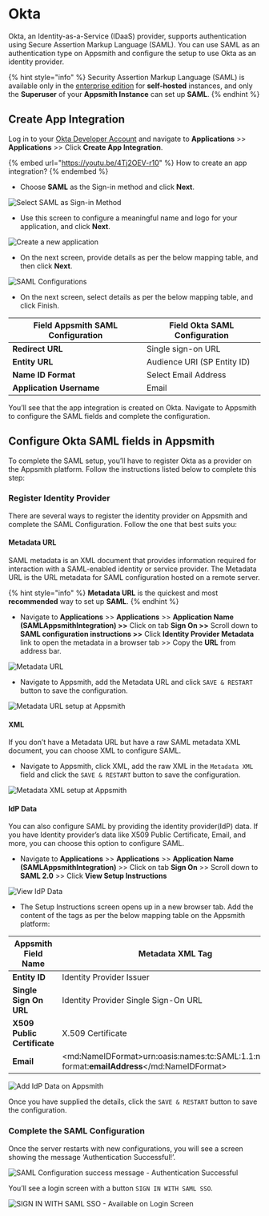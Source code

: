 # Okta

Okta, an Identity-as-a-Service (IDaaS) provider, supports authentication using Secure Assertion Markup Language (SAML). You can use SAML as an authentication type on Appsmith and configure the setup to use Okta as an identity provider.

{% hint style="info" %}
Security Assertion Markup Language (SAML) is available only in the [enterprise edition](https://www.appsmith.com/pricing) for **self-hosted** instances, and only the **Superuser** of your **Appsmith Instance** can set up **SAML**.
{% endhint %}

## Create App Integration

Log in to your [Okta Developer Account](https://developer.okta.com/) and navigate to **Applications** >> **Applications** >> Click **Create App Integration**.

{% embed url="https://youtu.be/4Tj2OEV-r10" %}
How to create an app integration?
{% endembed %}

* Choose **SAML** as the Sign-in method and click **Next**.

![Select SAML as Sign-in Method](../../../../../.gitbook/assets/Okta-SAML-Sign-In-Methods.png)

* Use this screen to configure a meaningful name and logo for your application, and click **Next**.

![Create a new application](../../../../../.gitbook/assets/Okta-SAML-Create-Application.png)

* On the next screen, provide details as per the below mapping table, and then click **Next**.

![SAML Configurations](../../../../../.gitbook/assets/Okta-SAML-Configure-SAML.png)

* On the next screen, select details as per the below mapping table, and click Finish.

| **Field Appsmith SAML Configuration** | **Field Okta SAML Configuration** |
| ------------------------------------- | --------------------------------- |
| **Redirect URL**                      | Single sign-on URL                |
| **Entity URL**                        | Audience URI (SP Entity ID)       |
| **Name ID Format**                    | Select Email Address              |
| **Application Username**              | Email                             |

You’ll see that the app integration is created on Okta. Navigate to Appsmith to configure the SAML fields and complete the configuration.

## Configure Okta SAML fields in Appsmith

To complete the SAML setup, you’ll have to register Okta as a provider on the Appsmith platform. Follow the instructions listed below to complete this step:

### Register Identity Provider

There are several ways to register the identity provider on Appsmith and complete the SAML Configuration. Follow the one that best suits you:

#### Metadata URL

SAML metadata is an XML document that provides information required for interaction with a SAML-enabled identity or service provider. The Metadata URL is the URL metadata for SAML configuration hosted on a remote server.

{% hint style="info" %}
**Metadata URL** is the quickest and most **recommended** way to set up **SAML**.
{% endhint %}

* Navigate to **Applications** >> **Applications** >> **Application Name (SAMLAppsmithIntegration) >>** Click on tab **Sign On >>** Scroll down to **SAML configuration instructions >>** Click **Identity Provider Metadata** link to open the metadata in a browser tab >> Copy the **URL** from address bar.

![Metadata URL](../../../../../.gitbook/assets/Okta-SAML-Configure-Metadata-URL.png)

* Navigate to Appsmith, add the Metadata URL and click `SAVE & RESTART` button to save the configuration.

![Metadata URL setup at Appsmith](../../../../../.gitbook/assets/Appsmith-Admin-Settings-Authentication-SAML-Metadata-URL.png)

#### XML

If you don’t have a Metadata URL but have a raw SAML metadata XML document, you can choose XML to configure SAML.

* Navigate to Appsmith, click XML, add the raw XML in the `Metadata XML` field and click the `SAVE & RESTART` button to save the configuration.

![Metadata XML setup at Appsmith](../../../../../.gitbook/assets/Appsmith-Admin-Settings-Authentication-SAML-XML.png)

#### IdP Data

You can also configure SAML by providing the identity provider(IdP) data. If you have Identity provider’s data like X509 Public Certificate, Email, and more, you can choose this option to configure SAML.

* Navigate to **Applications** >> **Applications** >> **Application Name (SAMLAppsmithIntegration)** >> Click on tab **Sign On** >> Scroll down to **SAML 2.0** >> Click **View Setup Instructions**

![View IdP Data](../../../../../.gitbook/assets/Okta-SAML-Register-Provider-IdpData.png)

* The Setup Instructions screen opens up in a new browser tab. Add the content of the tags as per the below mapping table on the Appsmith platform:

| **Appsmith Field Name**     | **Metadata XML Tag**                                                                            |
| --------------------------- | ----------------------------------------------------------------------------------------------- |
| **Entity ID**               | Identity Provider Issuer                                                                        |
| **Single Sign On URL**      | Identity Provider Single Sign-On URL                                                            |
| **X509 Public Certificate** | X.509 Certificate                                                                               |
| **Email**                   | \<md:NameIDFormat>urn:oasis:names:tc:SAML:1.1:nameid-format:**emailAddress**\</md:NameIDFormat> |

![Add IdP Data on Appsmith](../../../../../.gitbook/assets/Appsmith-Admin-Settings-Authentication-SAML-IdP-Data.png)

Once you have supplied the details, click the `SAVE & RESTART` button to save the configuration.

### Complete the SAML Configuration

Once the server restarts with new configurations, you will see a screen showing the message ‘Authentication Successful!’.

![SAML Configuration success message - Authentication Successful](../../../../../.gitbook/assets/Appsmith-SAML-Authentication-Successful.png)

You’ll see a login screen with a button `SIGN IN WITH SAML SSO`.

![SIGN IN WITH SAML SSO - Available on Login Screen](../../../../../.gitbook/assets/Appsmith-Login-Screen-Shows-SAML.png)
